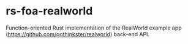# rs-foa-realworld

Function-oriented Rust implementation of the RealWorld example app (https://github.com/gothinkster/realworld) back-end API.
